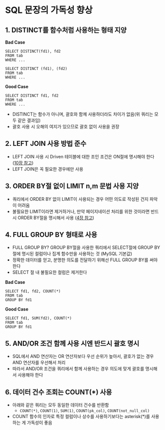 # SQL 문장의 가독성 향상

## 1. DISTINCT를 함수처럼 사용하는 형태 지양
**Bad Case**
```mysql
SELECT DISTINCT(fd1), fd2
FROM tab
WHERE ...

SELECT DISTINCT (fd1), (fd2)
FROM tab
WHERE ...
```
**Good Case**
```mysql
SELECT DISTINCT fd1, fd2
FROM tab
WHERE ...
```
- DISTINCT는 함수가 아니며, 괄호와 함께 사용하더라도 차이가 없음(위 쿼리는 모두 같은 결과임)
- 괄호 사용 시 오해의 여지가 있으므로 괄호 없이 사용을 권장

## 2. LEFT JOIN 사용 방법 준수
- LEFT JOIN 사용 시 Driven 테이블에 대한 조인 조건은 ON절에 명시해야 한다 ([10장 참고](../chapter10/taek.md))
- LEFT JOIN은 꼭 필요한 경우에만 사용

## 3. ORDER BY절 없이 LIMIT n,m 문법 사용 지양
- 쿼리에서 ORDER BY 없이 LIMIT이 사용되는 경우 어떤 의도로 작성된 건지 파악이 어려움
- 불필요한 LIMIT이라면 제거하거나, 만약 페이지네이션 처리를 위한 것이라면 반드시 ORDER BY절을 명시해서 사용 ([4장 참고](../chapter4/taek.md))

## 4. FULL GROUP BY 형태로 사용
- FULL GROUP BY? GROUP BY절을 사용한 쿼리에서 SELECT절에 GROUP BY절에 명시된 컬럼이나 집계 함수만을 사용하는 것 (MySQL 기본값)
- 정확한 데이터를 얻고, 분명한 의도를 전달하기 위해선 FULL GROUP BY를 써야 한다
- SELECT 절 내 불필요한 컬럼은 제거한다 

**Bad Case**
```mysql
SELECT fd1, fd2, COUNT(*)
FROM tab
GROUP BY fd1
```
**Good Case**
```mysql
SELECT fd1, SUM(fd2), COUNT(*)
FROM tab
GROUP BY fd1
```

## 5. AND/OR 조건 함께 사용 시엔 반드시 괄호 명시
- SQL에서 AND 연산자는 OR 연산자보다 우선 순위가 높아서, 괄호가 없는 경우 AND 연산자를 우선해서 처리
- 따라서 AND/OR 조건을 쿼리에서 함께 사용하는 경우 의도에 맞게 괄호를 명시해서 사용해야 한다

## 6. 데이터 건수 조회는 COUNT(*) 사용
- 아래와 같은 쿼리는 모두 동일한 데이터 건수를 반환함
  - `COUNT(*)`, `COUNT(1)`, `SUM(1)`, `COUNT(pk_col)`, `COUNT(not_null_col)`
- COUNT 함수의 인자로 특정 컬럼이나 상수를 사용하기보다는 asterisk(*)를 사용하는 게 가독성이 좋음
